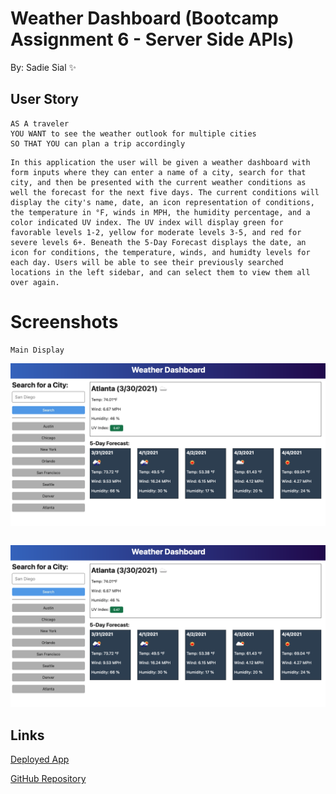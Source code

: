 # Weather Dashboard (Bootcamp Assignment 6 - Server Side APIs)

By: Sadie Sial ✨

## User Story
```
AS A traveler
YOU WANT to see the weather outlook for multiple cities
SO THAT YOU can plan a trip accordingly
```


```
In this application the user will be given a weather dashboard with form inputs where they can enter a name of a city, search for that city, and then be presented with the current weather conditions as well the forecast for the next five days. The current conditions will display the city's name, date, an icon representation of conditions, the temperature in °F, winds in MPH, the humidity percentage, and a color indicated UV index. The UV index will display green for favorable levels 1-2, yellow for moderate levels 3-5, and red for severe levels 6+. Beneath the 5-Day Forecast displays the date, an icon for conditions, the temperature, winds, and humidty levels for each day. Users will be able to see their previously searched locations in the left sidebar, and can select them to view them all over again. 
```

# Screenshots
```
Main Display
```
![Screenshot](./assets/images/PLACEHOLDER.png)

```

```
![Screenshot](./assets/images/PLACEHOLDER.png)


## Links

[Deployed App](https://sadielinks.github.io/weather-dashboard/)


[GitHub Repository](https://github.com/sadielinks/weather-dashboard)